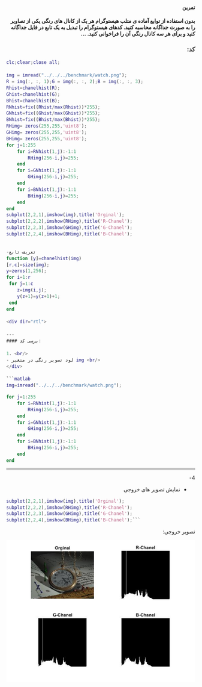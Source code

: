 <div dir="rtl">

#### تمرین <br />
#### بدون استفاده از توابع آماده ی متلب هیستوگرام هر یک از کانال های رنگی یکی از تصاویر را به صورت جداگانه محاسبه کنید. کدهای هیستوگرام را تبدیل به یک تابع در فایل جداگانه کنید و برای هر سه کانال رنگی آن را فراخوانی کنید. ... <br />



### کد:
</div>

```matlab
clc;clear;close all;

img = imread("../../../benchmark/watch.png");
R = img(:, :, 1);G = img(:, :, 2);B = img(:, :, 3);
Rhist=chanelhist(R);
Ghist=chanelhist(G);
Bhist=chanelhist(B);
RNhist=fix((Rhist/max(Rhist))*255);
GNhist=fix((Ghist/max(Ghist))*255);
BNhist=fix((Bhist/max(Bhist))*255);
RHimg= zeros(255,255,'uint8');
GHimg= zeros(255,255,'uint8');
BHimg= zeros(255,255,'uint8');
for j=1:255
    for i=RNhist(1,j):-1:1
        RHimg(256-i,j)=255;
    end
    for i=GNhist(1,j):-1:1
        GHimg(256-i,j)=255;
    end
    for i=BNhist(1,j):-1:1
        BHimg(256-i,j)=255;
    end
end
subplot(2,2,1),imshow(img),title('Orginal');
subplot(2,2,2),imshow(RHimg),title('R-Chanel');
subplot(2,2,3),imshow(GHimg),title('G-Chanel');
subplot(2,2,4),imshow(BHimg),title('B-Chanel');
```

<div dir="rtl">


</div>

```matlab function
  
-تعریف تابع 
function [y]=chanelhist(img)
[r,c]=size(img);
y=zeros(1,256);
for i=1:r
 for j=1:c
    z=img(i,j);
    y(z+1)=y(z+1)+1;
 end
end

<div dir="rtl">

---
#### برسی کد:

1. <br/>
- لود تصویر رنگی در متغیر img <br/>
</div>

```matlab
img=imread("../../../benchmark/watch.png");

```



```matlab
for j=1:255
    for i=RNhist(1,j):-1:1
        RHimg(256-i,j)=255;
    end
    for i=GNhist(1,j):-1:1
        GHimg(256-i,j)=255;
    end
    for i=BNhist(1,j):-1:1
        BHimg(256-i,j)=255;
    end
end
```
<div dir="rtl">

---
4-<br/>
- نمایش تصویر های خروجی 
</div>

```matlab
subplot(2,2,1),imshow(img),title('Orginal');
subplot(2,2,2),imshow(RHimg),title('R-Chanel');
subplot(2,2,3),imshow(GHimg),title('G-Chanel');
subplot(2,2,4),imshow(BHimg),title('B-Chanel');```
```
<div dir="rtl">
تصویر خروجی:<br />
</div>

![Image of Yaktocat](untitled.jpg)
